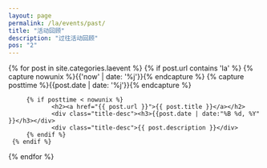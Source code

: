 ```yaml
---
layout: page
permalink: /la/events/past/
title: "活动回顾"
description: "过往活动回顾"
pos: "2"
---
```


<div class="tiles">
{% for post in site.categories.laevent %}
    {% if post.url contains 'la' %}
         {% capture nowunix %}{{'now' | date: '%j'}}{% endcapture %}
         {% capture posttime %}{{post.date | date: '%j'}}{% endcapture %}

         {% if posttime < nowunix %}
                <h2><a href="{{ post.url }}">{{ post.title }}</a></h2>
                <div class="title-desc"><h3>{{post.date | date:"%B %d, %Y" }}</h3></div>
                <div class="title-desc">{{ post.description }}</div>
         {% endif %}
     {% endif %}
{% endfor %}
</div><!-- /.tiles -->
